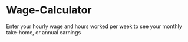 # Wage-Calculator
Enter your hourly wage and hours worked per week to see your monthly take-home, or annual earnings
